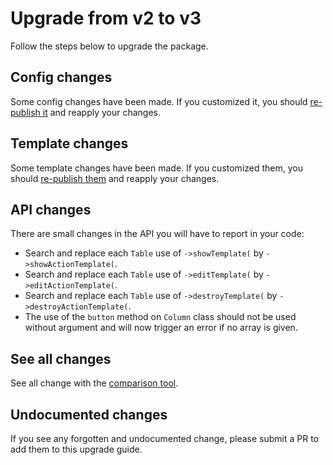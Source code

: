 # Upgrade from v2 to v3

Follow the steps below to upgrade the package.

## Config changes

Some config changes have been made. If you customized it, you should [re-publish it](../../README.md#configuration) and reapply your changes.

## Template changes

Some template changes have been made. If you customized them, you should [re-publish them](../../README.md#templates) and reapply your changes.

## API changes

There are small changes in the API you will have to report in your code:

* Search and replace each `Table` use of `->showTemplate(` by `->showActionTemplate(`.
* Search and replace each `Table` use of `->editTemplate(` by `->editActionTemplate(`.
* Search and replace each `Table` use of `->destroyTemplate(` by `->destroyActionTemplate(`.
* The use of the `button` method on `Column` class should not be used without argument and will now trigger an error if no array is given.

## See all changes

See all change with the [comparison tool](https://github.com/Okipa/laravel-table/compare/2.0.0...3.0.0).

## Undocumented changes

If you see any forgotten and undocumented change, please submit a PR to add them to this upgrade guide.
